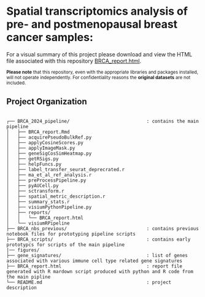 # Spatial transcriptomics analysis of pre- and postmenopausal breast cancer samples:

For a visual summary of this project please download and view the HTML file associated with this repository [BRCA_report.html](./BRCA_report.html).

<sub>**Please note** that this repository, even with the appropriate libraries and packages installed, will not operate independently. For confidentiality reasons the **original datasets** are not included.
<br>

## Project Organization
```

┌── BRCA_2024_pipeline/                            : contains the main pipeline
│   ├── BRCA_report.Rmd
│   ├── acquirePseudoBulkRef.py
│   ├── applyCosineScores.py
│   ├── applyImageMask.py
│   ├── geneSigCosSimHeatmap.py
│   ├── getRSigs.py
│   ├── helpFuncs.py
│   ├── label_transfer_seurat_deprecrated.r
│   ├── ma_et_al_ref_analysis.r
│   ├── preProcessPipeline.py
│   ├── pyAUCell.py
│   ├── sctransform.r
│   ├── spatial_metric_description.r
│   ├── summary_stats.r
│   ├── visiumPythonPipeline.py
│   ├── reports/
│   │   └── BRCA_report.html
│   └── visiumRPipeline
├── BRCA_nbs_previous/                             : contains previous notebook files for prototyping pipeline scripts
├── BRCA_scripts/                                  : contains early prototypcs for scripts of the main pipeline                        
|── figures/
├── gene_signatures/                               : list of genes associated with various immune cell type related gene signatures
├── BRCA_report.html                               : report file generated with R mardown script produced with python and R code from the main pipline
└── README.md                                      : project description

```
<br>
